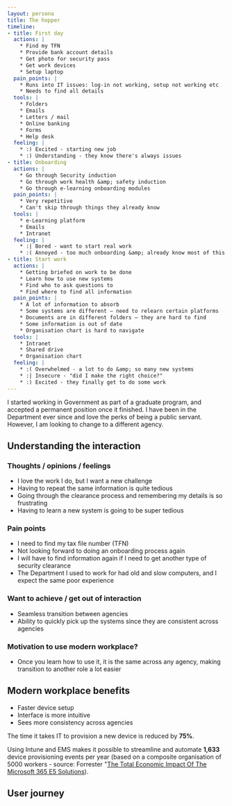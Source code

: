 ```yaml
---
layout: persona
title: The hopper
timeline:
- title: First day
  actions: |
    * Find my TFN
    * Provide bank account details
    * Get photo for security pass
    * Get work devices
    * Setup laptop  
  pain_points: |
    * Runs into IT issues: log-in not working, setup not working etc
    * Needs to find all details
  tools: |
    * Folders
    * Emails
    * Letters / mail
    * Online banking
    * Forms
    * Help desk
  feeling: |
    * :) Excited - starting new job
    * :) Understanding - they know there's always issues
- title: Onboarding
  actions: |
    * Go through Security induction
    * Go through work health &amp; safety induction
    * Go through e-learning onboarding modules
  pain_points: |
    * Very repetitive
    * Can't skip through things they already know
  tools: |
    * e-Learning platform
    * Emails
    * Intranet
  feeling: |
    * :| Bored - want to start real work
    * :( Annoyed - too much onboarding &amp; already know most of this stuff
- title: Start work
  actions: |
    * Getting briefed on work to be done
    * Learn how to use new systems
    * Find who to ask questions to
    * Find where to find all information
  pain_points: |
    * A lot of information to absorb
    * Some systems are different – need to relearn certain platforms
    * Documents are in different folders – they are hard to find
    * Some information is out of date
    * Organisation chart is hard to navigate
  tools: |
    * Intranet
    * Shared drive
    * Organisation chart
  feeling: |
    * :( Overwhelmed - a lot to do &amp; so many new systems
    * :| Insecure - "did I make the right choice?"
    * :) Excited - they finally get to do some work
---
```


I started working in Government as part of a graduate program, and accepted a permanent position once it finished. I have been in the Department ever since and love the perks of being a public servant. However, I am looking to change to a different agency.

## Understanding the interaction

### Thoughts / opinions / feelings

* I love the work I do, but I want a new challenge
* Having to repeat the same information is quite tedious
* Going through the clearance process and remembering my details is so frustrating
* Having to learn a new system is going to be super tedious

### Pain points

* I need to find my tax file number (TFN)
* Not looking forward to doing an onboarding process again
* I will have to find information again if I need to get another type of security clearance
* The Department I used to work for had old and slow computers, and I expect the same poor experience

### Want to achieve / get out of interaction

* Seamless transition between agencies
* Ability to quickly pick up the systems since they are consistent across agencies

### Motivation to use modern workplace?

* Once you learn how to use it, it is the same across any agency, making transition to another role a lot easier

## Modern workplace benefits

* Faster device setup
* Interface is more intuitive
* Sees more consistency across agencies

The time it takes IT to provision a new device is reduced by **75%**.

Using Intune and EMS makes it possible to streamline and automate **1,633** device provisioning events per year (based on a composite organisation of 5000 workers - source: Forrester "[The Total Economic Impact Of The Microsoft 365 E5 Solutions](https://query.prod.cms.rt.microsoft.com/cms/api/am/binary/RE2PBrb")).


## User journey